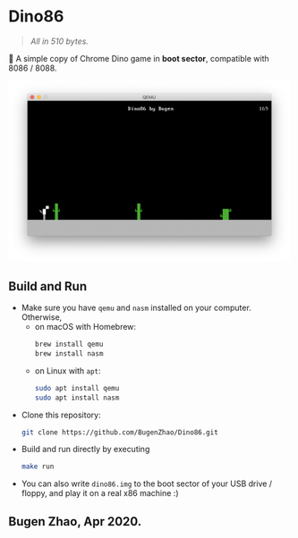# Dino86
> *All in 510 bytes.*

🦕 A simple copy of Chrome Dino game in **boot sector**, compatible with 8086 / 8088.

![screenshot](img/screenshot.png)

## Build and Run
- Make sure you have `qemu` and `nasm` installed on your computer. Otherwise,
    - on macOS with Homebrew:
        ```bash
        brew install qemu
        brew install nasm
        ```
    - on Linux with `apt`:
        ```bash
        sudo apt install qemu
        sudo apt install nasm
        ```
- Clone this repository:
    ```bash
    git clone https://github.com/BugenZhao/Dino86.git
    ```
- Build and run directly by executing 
    ```bash
    make run
    ```
- You can also write `dino86.img` to the boot sector of your USB drive / floppy, and play it on a real x86 machine :)

## Bugen Zhao, Apr 2020.
